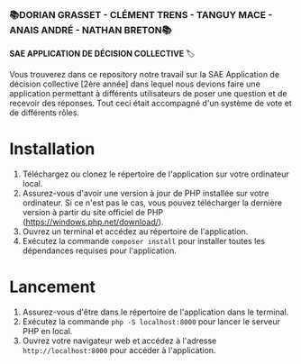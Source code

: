 ### 📚DORIAN GRASSET - CLÉMENT TRENS - TANGUY MACE - ANAIS ANDRÉ - NATHAN BRETON📚

**SAE APPLICATION DE DÉCISION COLLECTIVE** 🏷️

Vous trouverez dans ce repository notre travail sur la SAE Application de décision collective [2ère année] dans lequel nous devions faire une application permettant à différents utilisateurs de poser une question et de recevoir des réponses. Tout ceci était accompagné d'un système de vote et de différents rôles. 

# Installation

1. Téléchargez ou clonez le répertoire de l'application sur votre ordinateur local.
2. Assurez-vous d'avoir une version à jour de PHP installée sur votre ordinateur. Si ce n'est pas le cas, vous pouvez télécharger la dernière version à partir du site officiel de PHP (https://windows.php.net/download/).
3. Ouvrez un terminal et accédez au répertoire de l'application.
4. Exécutez la commande `composer install` pour installer toutes les dépendances requises pour l'application.

# Lancement

1. Assurez-vous d'être dans le répertoire de l'application dans le terminal.
2. Exécutez la commande `php -S localhost:8000` pour lancer le serveur PHP en local.
3. Ouvrez votre navigateur web et accédez à l'adresse `http://localhost:8000` pour accéder à l'application.
